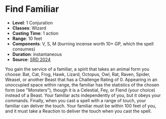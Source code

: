 # Find Familiar

- **Level**: 1 Conjuration
- **Classes**: Wizard
- **Casting Time**: 1 action
- **Range**: 10 feet
- **Components**: V, S, M (burning incense worth 10+ GP, which the spell consumes)
- **Duration**: instantaneous
- **Source**: [SRD 2024](../../../srds/SRD_2024.pdf)

You gain the service of a familiar, a spirit that takes an animal form you choose: Bat, Cat, Frog, Hawk, Lizard, Octopus, Owl, Rat, Raven, Spider, Weasel, or another Beast that has a Challenge Rating of 0. Appearing in an unoccupied space within range, the familiar has the statistics of the chosen form (see "Monsters"), though it is a Celestial, Fey, or Fiend (your choice) instead of a Beast. Your familiar acts independently of you, but it obeys your commands. Finally, when you cast a spell with a range of touch, your familiar can deliver the touch. Your familiar must be within 100 feet of you, and it must take a Reaction to deliver the touch when you cast the spell.

